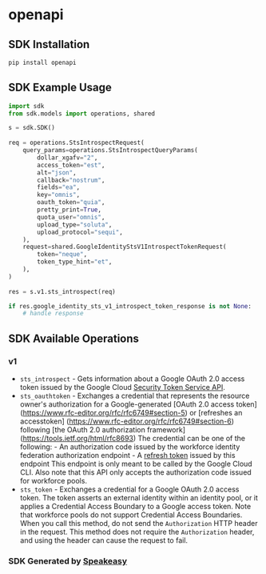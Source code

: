 # openapi

<!-- Start SDK Installation -->
## SDK Installation

```bash
pip install openapi
```
<!-- End SDK Installation -->

## SDK Example Usage
<!-- Start SDK Example Usage -->
```python
import sdk
from sdk.models import operations, shared

s = sdk.SDK()
    
req = operations.StsIntrospectRequest(
    query_params=operations.StsIntrospectQueryParams(
        dollar_xgafv="2",
        access_token="est",
        alt="json",
        callback="nostrum",
        fields="ea",
        key="omnis",
        oauth_token="quia",
        pretty_print=True,
        quota_user="omnis",
        upload_type="soluta",
        upload_protocol="sequi",
    ),
    request=shared.GoogleIdentityStsV1IntrospectTokenRequest(
        token="neque",
        token_type_hint="et",
    ),
)
    
res = s.v1.sts_introspect(req)

if res.google_identity_sts_v1_introspect_token_response is not None:
    # handle response
```
<!-- End SDK Example Usage -->

<!-- Start SDK Available Operations -->
## SDK Available Operations

### v1

* `sts_introspect` - Gets information about a Google OAuth 2.0 access token issued by the Google Cloud [Security Token Service API](https://cloud.google.com/iam/docs/reference/sts/rest).
* `sts_oauthtoken` - Exchanges a credential that represents the resource owner's authorization for a Google-generated [OAuth 2.0 access token] (https://www.rfc-editor.org/rfc/rfc6749#section-5) or [refreshes an accesstoken] (https://www.rfc-editor.org/rfc/rfc6749#section-6) following [the OAuth 2.0 authorization framework] (https://tools.ietf.org/html/rfc8693) The credential can be one of the following: - An authorization code issued by the workforce identity federation authorization endpoint - A [refresh token](https://www.rfc-editor.org/rfc/rfc6749#section-10.4) issued by this endpoint This endpoint is only meant to be called by the Google Cloud CLI. Also note that this API only accepts the authorization code issued for workforce pools.
* `sts_token` - Exchanges a credential for a Google OAuth 2.0 access token. The token asserts an external identity within an identity pool, or it applies a Credential Access Boundary to a Google access token. Note that workforce pools do not support Credential Access Boundaries. When you call this method, do not send the `Authorization` HTTP header in the request. This method does not require the `Authorization` header, and using the header can cause the request to fail.

<!-- End SDK Available Operations -->

### SDK Generated by [Speakeasy](https://docs.speakeasyapi.dev/docs/using-speakeasy/client-sdks)
